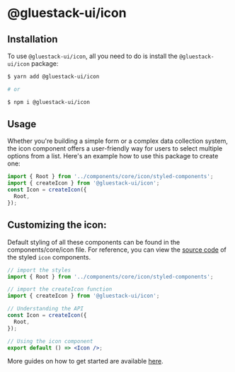 # @gluestack-ui/icon

## Installation

To use `@gluestack-ui/icon`, all you need to do is install the
`@gluestack-ui/icon` package:

```sh
$ yarn add @gluestack-ui/icon

# or

$ npm i @gluestack-ui/icon
```

## Usage

Whether you're building a simple form or a complex data collection system, the icon component offers a user-friendly way for users to select multiple options from a list. Here's an example how to use this package to create one:

```jsx
import { Root } from '../components/core/icon/styled-components';
import { createIcon } from '@gluestack-ui/icon';
const Icon = createIcon({
  Root,
});
```

## Customizing the icon:

Default styling of all these components can be found in the components/core/icon file. For reference, you can view the [source code](https://github.com/gluestack/gluestack-ui/blob/development/example/storybook/src/ui-components/Icons/index.tsx) of the styled `icon` components.

```jsx
// import the styles
import { Root } from '../components/core/icon/styled-components';

// import the createIcon function
import { createIcon } from '@gluestack-ui/icon';

// Understanding the API
const Icon = createIcon({
  Root,
});

// Using the icon component
export default () => <Icon />;
```

More guides on how to get started are available
[here](https://ui.gluestack.io/docs/components/media-and-icons/icon).
